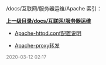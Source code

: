 /docs/互联网/服务器运维/Apache 索引：


**[上一级目录/docs/互联网/服务器运维](/docs/互联网/服务器运维/index.md)**

- [Apache-httpd.conf配置说明](/docs/互联网/服务器运维/Apache/Apache-httpd.conf配置说明.md)

- [Apache-proxy转发](/docs/互联网/服务器运维/Apache/Apache-proxy转发.md)


<font size=2 color='grey'> 2020-03-12 02:17 </font>